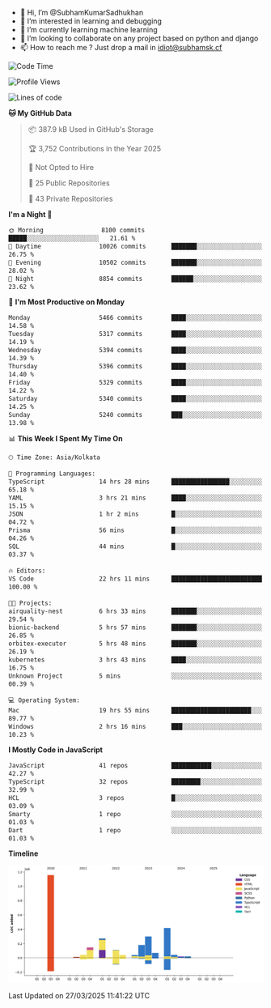 - 👋 Hi, I’m @SubhamKumarSadhukhan
- 👀 I’m interested in learning and debugging
- 🌱 I’m currently learning machine learning
- 💞️ I’m looking to collaborate on any project based on python and django
- 📫 How to reach me ?
      Just drop a mail in idiot@subhamsk.cf

<!---
SubhamKumarSadhukhan/SubhamKumarSadhukhan is a ✨ special ✨ repository because its `README.md` (this file) appears on your GitHub profile.
You can click the Preview link to take a look at your changes.
--->


<!--START_SECTION:waka-->
![Code Time](http://img.shields.io/badge/Code%20Time-2%2C809%20hrs%2049%20mins-blue)

![Profile Views](http://img.shields.io/badge/Profile%20Views-3-blue)

![Lines of code](https://img.shields.io/badge/From%20Hello%20World%20I%27ve%20Written-2.8%20million%20lines%20of%20code-blue)

**🐱 My GitHub Data** 

> 📦 387.9 kB Used in GitHub's Storage 
 > 
> 🏆 3,752 Contributions in the Year 2025
 > 
> 🚫 Not Opted to Hire
 > 
> 📜 25 Public Repositories 
 > 
> 🔑 43 Private Repositories 
 > 
**I'm a Night 🦉** 

```text
🌞 Morning                8100 commits        █████░░░░░░░░░░░░░░░░░░░░   21.61 % 
🌆 Daytime                10026 commits       ███████░░░░░░░░░░░░░░░░░░   26.75 % 
🌃 Evening                10502 commits       ███████░░░░░░░░░░░░░░░░░░   28.02 % 
🌙 Night                  8854 commits        ██████░░░░░░░░░░░░░░░░░░░   23.62 % 
```
📅 **I'm Most Productive on Monday** 

```text
Monday                   5466 commits        ████░░░░░░░░░░░░░░░░░░░░░   14.58 % 
Tuesday                  5317 commits        ████░░░░░░░░░░░░░░░░░░░░░   14.19 % 
Wednesday                5394 commits        ████░░░░░░░░░░░░░░░░░░░░░   14.39 % 
Thursday                 5396 commits        ████░░░░░░░░░░░░░░░░░░░░░   14.40 % 
Friday                   5329 commits        ████░░░░░░░░░░░░░░░░░░░░░   14.22 % 
Saturday                 5340 commits        ████░░░░░░░░░░░░░░░░░░░░░   14.25 % 
Sunday                   5240 commits        ███░░░░░░░░░░░░░░░░░░░░░░   13.98 % 
```


📊 **This Week I Spent My Time On** 

```text
🕑︎ Time Zone: Asia/Kolkata

💬 Programming Languages: 
TypeScript               14 hrs 28 mins      ████████████████░░░░░░░░░   65.18 % 
YAML                     3 hrs 21 mins       ████░░░░░░░░░░░░░░░░░░░░░   15.15 % 
JSON                     1 hr 2 mins         █░░░░░░░░░░░░░░░░░░░░░░░░   04.72 % 
Prisma                   56 mins             █░░░░░░░░░░░░░░░░░░░░░░░░   04.26 % 
SQL                      44 mins             █░░░░░░░░░░░░░░░░░░░░░░░░   03.37 % 

🔥 Editors: 
VS Code                  22 hrs 11 mins      █████████████████████████   100.00 % 

🐱‍💻 Projects: 
airquality-nest          6 hrs 33 mins       ███████░░░░░░░░░░░░░░░░░░   29.54 % 
bionic-backend           5 hrs 57 mins       ███████░░░░░░░░░░░░░░░░░░   26.85 % 
orbitex-executor         5 hrs 48 mins       ███████░░░░░░░░░░░░░░░░░░   26.19 % 
kubernetes               3 hrs 43 mins       ████░░░░░░░░░░░░░░░░░░░░░   16.75 % 
Unknown Project          5 mins              ░░░░░░░░░░░░░░░░░░░░░░░░░   00.39 % 

💻 Operating System: 
Mac                      19 hrs 55 mins      ██████████████████████░░░   89.77 % 
Windows                  2 hrs 16 mins       ███░░░░░░░░░░░░░░░░░░░░░░   10.23 % 
```

**I Mostly Code in JavaScript** 

```text
JavaScript               41 repos            ███████████░░░░░░░░░░░░░░   42.27 % 
TypeScript               32 repos            ████████░░░░░░░░░░░░░░░░░   32.99 % 
HCL                      3 repos             █░░░░░░░░░░░░░░░░░░░░░░░░   03.09 % 
Smarty                   1 repo              ░░░░░░░░░░░░░░░░░░░░░░░░░   01.03 % 
Dart                     1 repo              ░░░░░░░░░░░░░░░░░░░░░░░░░   01.03 % 
```



**Timeline**

![Lines of Code chart](https://raw.githubusercontent.com/SubhamKumarSadhukhan/SubhamKumarSadhukhan/main/assets/bar_graph.png)


 Last Updated on 27/03/2025 11:41:22 UTC
<!--END_SECTION:waka-->
